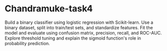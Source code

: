 # Chandramuke-task4
Build a binary classifier using logistic regression with Scikit-learn. Use a binary dataset, split into train/test sets, and standardize features. Fit the model and evaluate using confusion matrix, precision, recall, and ROC-AUC. Explore threshold tuning and explain the sigmoid function's role in probability prediction.
